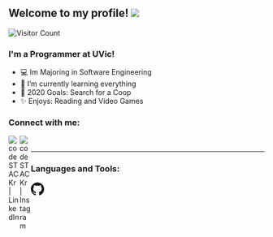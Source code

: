 ## Welcome to my profile! <img src="https://raw.githubusercontent.com/MartinHeinz/MartinHeinz/master/wave.gif" width="30px">

![Visitor Count](https://profile-counter.glitch.me/{alexwholland}/count.svg)

### I'm a Programmer at UVic!

- 💻 Im Majoring in Software Engineering
- 🙋 I’m currently learning everything 
- 🥅 2020 Goals: Search for a Coop
- ✨ Enjoys: Reading and Video Games

### Connect with me:

[<img align="left" alt="codeSTACKr | LinkedIn" width="22px" src="https://cdn.jsdelivr.net/npm/simple-icons@v3/icons/linkedin.svg" />][linkedin]
[<img align="left" alt="codeSTACKr | Instagram" width="22px" src="https://cdn.jsdelivr.net/npm/simple-icons@v3/icons/instagram.svg" />][instagram]

<br />

---

### Languages and Tools:

<img align="left" alt="GitHub" width="26px" src="https://raw.githubusercontent.com/github/explore/78df643247d429f6cc873026c0622819ad797942/topics/github/github.png" />

<br />

[instagram]: https://www.instagram.com/alexwholland/
[linkedin]: https://www.linkedin.com/in/alex-holland-a366891aa/

